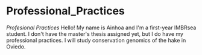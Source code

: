 # Professional_Practices
*Profesional Practices*
Hello! My name is Ainhoa and I'm a first-year IMBRsea student. 
I don't have the master's thesis assigned yet, but I do have my professional practices.
I will study conservation genomics of the hake in Oviedo. 
